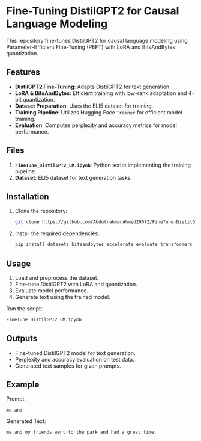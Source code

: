 # Fine-Tuning DistilGPT2 for Causal Language Modeling

This repository fine-tunes DistilGPT2 for causal language modeling using Parameter-Efficient Fine-Tuning (PEFT) with LoRA and BitsAndBytes quantization.

## Features

- **DistilGPT2 Fine-Tuning**: Adapts DistilGPT2 for text generation.
- **LoRA & BitsAndBytes**: Efficient training with low-rank adaptation and 4-bit quantization.
- **Dataset Preparation**: Uses the ELI5 dataset for training.
- **Training Pipeline**: Utilizes Hugging Face `Trainer` for efficient model training.
- **Evaluation**: Computes perplexity and accuracy metrics for model performance.

## Files

1. **`FineTune_DistilGPT2_LM.ipynb`**: Python script implementing the training pipeline.
2. **Dataset**: ELI5 dataset for text generation tasks.

## Installation

1. Clone the repository:
   ```bash
   git clone https://github.com/AbdulrahmanAhmed20072/FineTune-DistilGPT2-CausalLM.git
   ```
2. Install the required dependencies:
   ```bash
   pip install datasets bitsandbytes accelerate evaluate transformers torch peft numpy
   ```

## Usage

1. Load and preprocess the dataset.
2. Fine-tune DistilGPT2 with LoRA and quantization.
3. Evaluate model performance.
4. Generate text using the trained model.

Run the script:
```bash
FineTune_DistilGPT2_LM.ipynb
```

## Outputs

- Fine-tuned DistilGPT2 model for text generation.
- Perplexity and accuracy evaluation on test data.
- Generated text samples for given prompts.

## Example

Prompt:
```
me and
```

Generated Text:
```
me and my friends went to the park and had a great time.
```
